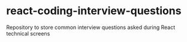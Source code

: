 # react-coding-interview-questions
Repository to store common interview questions asked during React technical screens
